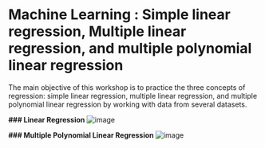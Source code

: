 # Machine Learning  :  Simple linear regression, Multiple linear regression, and multiple polynomial linear regression
The main objective of this workshop is to practice the three concepts of regression: simple linear regression, multiple linear regression, and multiple polynomial linear regression by working with data from several datasets.



**###  Linear Regression** 
![image](https://user-images.githubusercontent.com/101791324/225289258-91d78e54-4896-49bc-9e12-ad49d4100dce.png)


**### Multiple Polynomial Linear Regression** 
![image](https://user-images.githubusercontent.com/101791324/225291652-19300810-0590-4148-a606-83ea7b7c8176.png)
